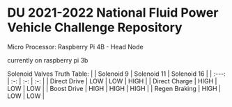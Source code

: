 # DU 2021-2022 National Fluid Power Vehicle Challenge Repository

Micro Processor:
Raspberry Pi 4B - Head Node

currently on raspberry pi 3b

Solenoid Valves Truth Table:
|               | Solenoid 9  | Solenoid 11  | Solenoid 16  |
|     :---:     |     :-:     |     :-:      |     :-:      |
| Direct Drive  |     LOW     |     LOW      |     HIGH     |
| Direct Charge |     HIGH    |     LOW      |     LOW      |
| Boost Drive   |     HIGH    |     HIGH     |     HIGH     |
| Regen Braking |     HIGH    |     LOW      |     LOW      |
